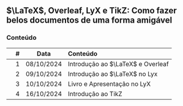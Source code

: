 ## $\LaTeX$, Overleaf, LyX e TikZ: Como fazer belos documentos de uma forma amigável

### Conteúdo

|  | # | Data | Conteúdo |
|:---:|:---:|:---:|:---|
|  | 1 | 08/10/2024 | Introdução ao $\LaTeX$ e Overleaf |
|  | 2 | 09/10/2024 | Introdução ao $\LaTeX$ no Lyx |
|  | 3 | 10/10/2024 | Livro e Apresentação no LyX |
|  | 4 | 16/10/2024 | Introdução ao TikZ |
